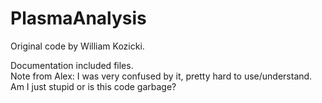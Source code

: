 # PlasmaAnalysis
Original code by William Kozicki. </br>

Documentation included files. </br>
Note from Alex: I was very confused by it, pretty hard to use/understand. Am I just stupid or is this code garbage?
